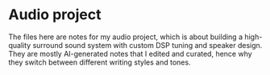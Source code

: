 # Audio project

The files here are notes for my audio project, which is about building a high-quality surround sound system with custom DSP tuning and speaker design. They are mostly AI-generated notes that I edited and curated, hence why they switch between different writing styles and tones.
